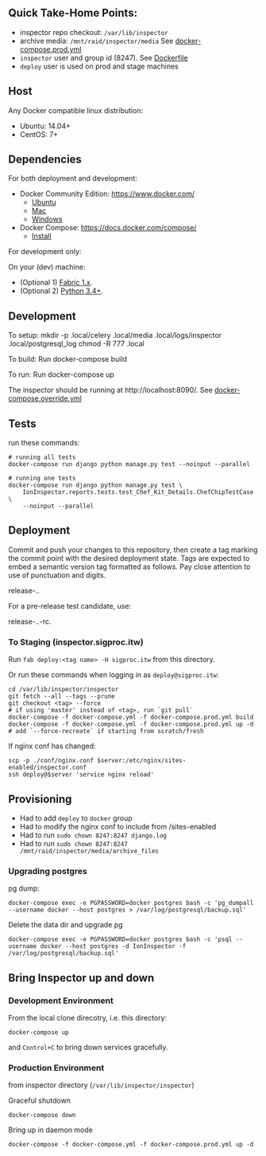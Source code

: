 ## Quick Take-Home Points:

* inspector repo checkout: `/var/lib/inspector`
* archive media: `/mnt/raid/inspector/media` See [docker-compose.prod.yml]()
* `inspector` user and group id (8247). See [Dockerfile]()
* `deploy` user is used on prod and stage machines

## Host

Any Docker compatible linux distribution:

* Ubuntu: 14.04+
* CentOS: 7+

## Dependencies

For both deployment and development:

* Docker Community Edition: https://www.docker.com/
    * [Ubuntu](https://docs.docker.com/install/linux/docker-ce/ubuntu/)
    * [Mac](https://docs.docker.com/docker-for-mac/)
    * [Windows](https://docs.docker.com/docker-for-windows/)
* Docker Compose: https://docs.docker.com/compose/
    * [Install](https://docs.docker.com/compose/install/)

For development only:

On your (dev) machine:

* (Optional 1) [Fabric 1.x](http://www.fabfile.org/installing-1.x.html).
* (Optional 2) [Python 3.4+](https://www.python.org/downloads/).


## Development

To setup:
   mkdir -p .local/celery .local/media .local/logs/inspector .local/postgresql_log
chmod -R 777 .local

To build:
   Run docker-compose build

To run:
   Run docker-compose up

The inspector should be running at http://localhost:8090/. See [docker-compose.override.yml]()


## Tests

run these commands:

    # running all tests
    docker-compose run django python manage.py test --noinput --parallel

    # running one tests
    docker-compose run django python manage.py test \
        IonInspector.reports.tests.test_Chef_Kit_Details.ChefChipTestCase \
        --noinput --parallel 


## Deployment

Commit and push your changes to this repository, then create a tag 
marking the commit point with the desired deployment state.  Tags
are expected to embed a semantic version tag formatted as follows.
Pay close attention to use of punctuation and digits.

   release-<MAJOR>.<MINOR>.<PATCH>

For a pre-release test candidate, use:

   release-<MAJOR>.<MINOR>.<PATCH>-rc.<RCNUM>


### To Staging (inspector.sigproc.itw)

Run `fab deploy:<tag name> -H sigproc.itw` from this directory.

Or run these commands when logging in as `deploy@sigproc.itw`:

    cd /var/lib/inspector/inspector
    git fetch --all --tags --prune
    git checkout <tag> --force
    # if using 'master' instead of <tag>, run `git pull`
    docker-compose -f docker-compose.yml -f docker-compose.prod.yml build
    docker-compose -f docker-compose.yml -f docker-compose.prod.yml up -d
    # add `--force-recreate` if starting from scratch/fresh

If nginx conf has changed:

    scp -p ./conf/nginx.conf $server:/etc/nginx/sites-enabled/inspector.conf
    ssh deploy@$server 'service nginx reload'

## Provisioning

* Had to add `deploy` to `docker` group
* Had to modify the nginx conf to include from /sites-enabled
* Had to run `sudo chown 8247:8247 django.log`
* Had to run `sudo chown 8247:8247 /mnt/raid/inspector/media/archive_files`

### Upgrading postgres

pg dump:

    docker-compose exec -e PGPASSWORD=docker postgres bash -c 'pg_dumpall --username docker --host postgres > /var/log/postgresql/backup.sql'

Delete the data dir and upgrade pg

    docker-compose exec -e PGPASSWORD=docker postgres bash -c 'psql --username docker --host postgres -d IonInspector -f /var/log/postgresql/backup.sql'


## Bring Inspector up and down

### Development Environment

From the local clone direcotry, i.e. this directory:

    docker-compose up

and `Control+C` to bring down services gracefully.

### Production Environment

from inspector directory (`/var/lib/inspector/inspector`)

Graceful shutdown

    docker-compose down

Bring up in daemon mode

    docker-compose -f docker-compose.yml -f docker-compose.prod.yml up -d

